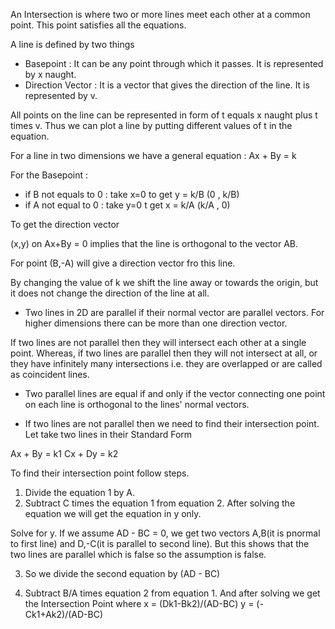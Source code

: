 An Intersection is where two or more lines meet each other at a common point. This point satisfies all the equations. 

A line is defined by two things
- Basepoint : It can be any point through which it passes. It is represented by x naught.
- Direction Vector : It is a vector that gives the direction of the line. It is represented by v.

All points on the line can be represented in form of t equals x naught plus t times v. Thus we can plot a line by putting different values of t in the equation.

For a line in two dimensions we have a general equation : Ax + By = k

For the Basepoint :
- if B not equals to 0 : take x=0 to get y = k/B    (0 , k/B)
- if A not equal to 0 : take y=0 t get x = k/A      (k/A , 0)

To get the direction vector

(x,y) on Ax+By = 0 implies that the line is orthogonal to the vector AB.

For point (B,-A) will give a direction vector fro this line.

By changing the value of k we shift the line away or towards the origin, but it does not change the direction of the line at all.

- Two lines in 2D are parallel if their normal vector are parallel vectors. For higher dimensions there can be more than one direction vector.

If two lines are not parallel then they will intersect each other at a single point.
Whereas, if two lines are parallel then they will not intersect at all, or they have infinitely many intersections i.e. they are overlapped or are called as coincident lines.

- Two parallel lines are equal if and only if the vector connecting one point on each line is orthogonal to the lines' normal vectors.

- If two lines are not parallel then we need to find their intersection point.
Let take two lines in their Standard Form

Ax + By = k1
Cx + Dy = k2

To find their intersection point follow steps.

1. Divide the equation 1 by A.
2. Subtract C times the equation 1 from equation 2. After solving the equation we will get the equation in y only. 
 
Solve for y. 
If we assume AD - BC = 0, we get two vectors A,B(it is pnormal to first line) and D,-C(it is parallel to second line).
But this shows that the two lines are parallel which is false so the assumption is false.

3. So we divide the second equation by (AD - BC)

4. Subtract B/A times equation 2 from equation 1. And after solving we get the Intersection Point where x = (Dk1-Bk2)/(AD-BC)
                             y = (-Ck1+Ak2)/(AD-BC)